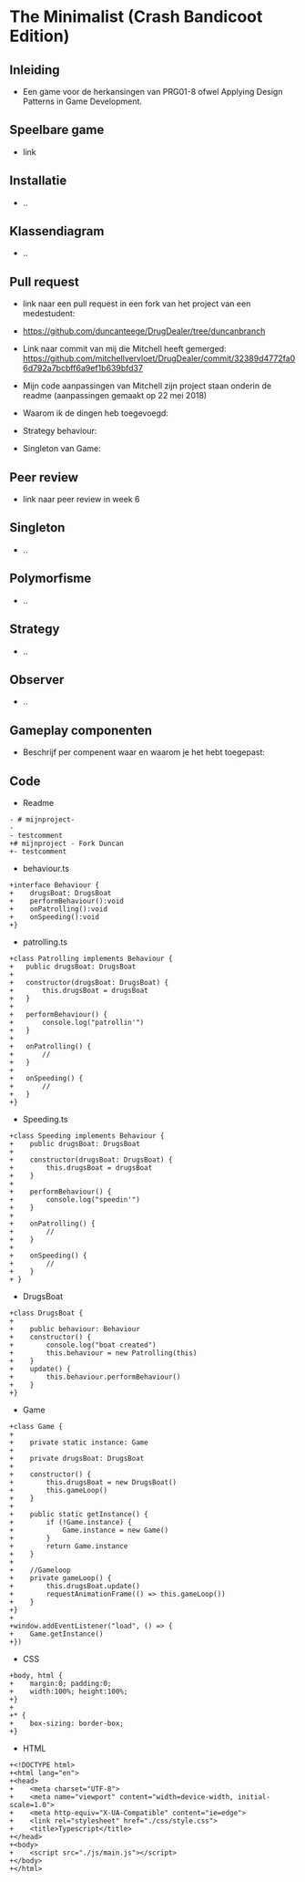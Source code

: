 # The Minimalist (Crash Bandicoot Edition)

## Inleiding
- Een game voor de herkansingen van PRG01-8 ofwel Applying Design Patterns in Game Development. 

## Speelbare game
- link

## Installatie
- ..

## Klassendiagram
- ..

## Pull request
- link naar een pull request in een fork van het project van een medestudent: 
- https://github.com/duncanteege/DrugDealer/tree/duncanbranch
- Link naar commit van mij die Mitchell heeft gemerged: https://github.com/mitchellvervloet/DrugDealer/commit/32389d4772fa06d792a7bcbff6a9ef1b639bfd37
- Mijn code aanpassingen van Mitchell zijn project staan onderin de readme (aanpassingen gemaakt op 22 mei 2018)


- Waarom ik de dingen heb toegevoegd:
- Strategy behaviour:
- Singleton van Game:

## Peer review
- link naar peer review in week 6

## Singleton
- ..

## Polymorfisme
- ..

## Strategy
- ..

## Observer
- ..

## Gameplay componenten
- Beschrijf per compenent waar en waarom je het hebt toegepast:




## Code
- Readme
```
- # mijnproject-
-
- testcomment
+# mijnproject - Fork Duncan
+- testcomment
```

- behaviour.ts
```
+interface Behaviour {
+    drugsBoat: DrugsBoat
+    performBehaviour():void
+    onPatrolling():void
+    onSpeeding():void
+} 
```

- patrolling.ts
```
+class Patrolling implements Behaviour {
+   public drugsBoat: DrugsBoat
+
+   constructor(drugsBoat: DrugsBoat) {
+       this.drugsBoat = drugsBoat
+   }
+
+   performBehaviour() {
+       console.log("patrollin'")
+   }
+
+   onPatrolling() {
+       //
+   }
+
+   onSpeeding() {
+       //
+   }
+} 
```

- Speeding.ts 
```
+class Speeding implements Behaviour {
+    public drugsBoat: DrugsBoat
+ 
+    constructor(drugsBoat: DrugsBoat) {
+        this.drugsBoat = drugsBoat
+    }
+ 
+    performBehaviour() {
+        console.log("speedin'")
+    }
+ 
+    onPatrolling() {
+        //
+    }
+ 
+    onSpeeding() {
+        //
+    }
+ } 
```

- DrugsBoat
```
+class DrugsBoat {
+
+    public behaviour: Behaviour
+    constructor() {
+        console.log("boat created")
+        this.behaviour = new Patrolling(this)
+    }
+    update() {
+        this.behaviour.performBehaviour()
+    }
+}
```

- Game
```
+class Game {
+
+    private static instance: Game
+
+    private drugsBoat: DrugsBoat
+
+    constructor() {
+        this.drugsBoat = new DrugsBoat()
+        this.gameLoop()
+    }
+
+    public static getInstance() {
+        if (!Game.instance) {
+            Game.instance = new Game()
+        }
+        return Game.instance
+    }
+
+    //Gameloop
+    private gameLoop() {
+        this.drugsBoat.update()
+        requestAnimationFrame(() => this.gameLoop())
+    }
+}
+
+window.addEventListener("load", () => {
+    Game.getInstance()
+})
```

- CSS
```
+body, html {
+    margin:0; padding:0;
+    width:100%; height:100%;
+}
+
+* {
+    box-sizing: border-box;
+} 
```

- HTML 
```
+<!DOCTYPE html>
+<html lang="en">
+<head>
+    <meta charset="UTF-8">
+    <meta name="viewport" content="width=device-width, initial-scale=1.0">
+    <meta http-equiv="X-UA-Compatible" content="ie=edge">
+    <link rel="stylesheet" href="./css/style.css">
+    <title>Typescript</title>
+</head>
+<body>
+    <script src="./js/main.js"></script>
+</body>
+</html> 
```